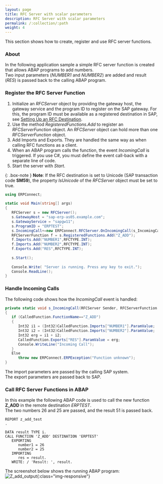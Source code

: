 ```yaml
---
layout: page
title: RFC Server with scalar parameters
description: RFC Server with scalar parameters
permalink: /:collection/:path
weight: 4
---
```


This section shows how to create, register and use RFC server functions.

### About

In the following application sample a simple RFC server function is created that allows ABAP programs to add numbers.<br>
Two input parameters (*NUMBER1* and *NUMBER2*) are added and result (*RES*) is passed back to the calling ABAP program.  

### Register the RFC Server Function

1. Initialize an *RFCServer* object by providing the gateway host, the gateway service and the program ID to register on the SAP gateway.
For this, the program ID must be available as a registered destination in SAP, see [Setting Up an RFC Destination](./maintaining-rfc-destinations). 
2. Use the method *RegisteredFunctions.Add* to register an *RFCServerFunction* object.
An *RFCServer* object can hold more than one *RFCServerFunction* object.  
3. Add Imports and Exports. They are handled the same way as when calling RFC functions as a client. 
4. When an ABAP program calls the function, the event *IncomingCall* is triggered. 
If you use C#, you must define the event call-back with a separate line of code.  
5. Start the server with *Start*.

{: .box-note }
**Note**: If the RFC destination is set to Unicode (SAP transaction code **SM59**), the property *IsUnicode* of the *RFCServer* object must be set to true.

```csharp
using ERPConnect; 
  
static void Main(string[] args) 
{ 
   RFCServer s = new RFCServer();
   s.GatewayHost = "sap-erp-as05.example.com"; 
   s.GatewayService = "sapgw11"; 
   s.ProgramID = "ERPTEST"; 
   s.IncomingCall+=new ERPConnect.RFCServer.OnIncomingCall(s_IncomingCall); 
   RFCServerFunction f = s.RegisteredFunctions.Add("Z_ADD"); 
   f.Imports.Add("NUMBER1",RFCTYPE.INT); 
   f.Imports.Add("NUMBER2",RFCTYPE.INT); 
   f.Exports.Add("RES",RFCTYPE.INT); 
  
   s.Start(); 
  
   Console.Write( "Server is running. Press any key to exit."); 
   Console.ReadLine(); 
}
```

  
### Handle Incoming Calls
 
The following code shows how the *IncomingCall* event is handled:

```csharp
private static void s_IncomingCall(RFCServer Sender, RFCServerFunction CalledFunction) 
{ 
   if (CalledFunction.FunctionName=="Z_ADD") 
   { 
      Int32 i1 = (Int32)CalledFunction.Imports["NUMBER1"].ParamValue; 
      Int32 i2 = (Int32)CalledFunction.Imports["NUMBER2"].ParamValue; 
      Int32 erg = i1 + i2; 
      CalledFunction.Exports["RES"].ParamValue = erg; 
      Console.WriteLine("Incoming Call"); 
   } 
   Else 
      throw new ERPConnect.ERPException("Function unknown"); 
}
```

The import parameters are passed by the calling SAP system. <br>
The export parameters are passed back to SAP.<br>

### Call RFC Server Functions in ABAP

In this example the following ABAP code is used to call the new function **Z_ADD** in the remote destination *ERPTEST*. <br>
The two numbers 26 and 25 are passed, and the result 51 is passed back. 

```abap
REPORT z_add_test 
. 
  
DATA result TYPE i.
CALL FUNCTION 'Z_ADD' DESTINATION 'ERPTEST' 
   EXPORTING 
      number1 = 26 
      number2 = 25 
   IMPORTING 
      res = result. 
   WRITE: / 'Result: ', result.  
```

The screenshot below shows the running ABAP program:<br>
![Z_add_output](/img/contents/Z_add_output.jpg){:class="img-responsive"}